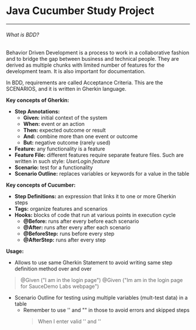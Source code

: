 # Java Cucumber Study Project


---
###### What is BDD?
Behavior Driven Development is a process to work in a collaborative fashion and to bridge the gap between business and technical people.
They are derived as multiple chunks with limited number of features for the development team. It is also important for documentation.

In BDD, requirements are called Acceptance Criteria. This are the SCENARIOS, and it is written in Gherkin language.

**Key concepts of Gherkin:**

- **Step Annotations:**
    - **Given:** initial context of the system
    - **When:** event or an action
    - **Then:** expected outcome or result
    - **And:** combine more than one event or outcome
    - **But:** negative outcome (rarely used)   
- **Feature:** any functionality is a feature
- **Feature File:** different features require separate feature files. Such are written in such style: _UserLogin.feature_
- **Scenario:** test for a functionality  
- **Scenario Outline:** replaces variables or keywords for a value in the table

**Key concepts of Cucumber:**

- **Step Definitions:** an expression that links it to one or more Gherkin steps
- **Tags:** organize features and scenarios
- **Hooks:** blocks of code that run at various points in execution cycle
    - **@Before:** runs after every before each scenario
    - **@After:** runs after every after each scenario
    - **@BeforeStep:** runs before every step
    - **@AfterStep:** runs after every step

**Usage:**
- Allows to use same Gherkin Statement to avoid writing same step definition method over and over
> @Given ("I am in the login page")
> @Given ("Im am in the login page for SauceDemo Labs webpage")
- Scenario Outline for testing using multiple variables (mult-test data) in a table
    - Remember to use '' and "" in those <variables> to avoid errors and skipped steps
        > When I enter valid '<username>' and '<password>'
    